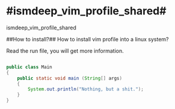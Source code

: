#ismdeep_vim_profile_shared#
==========================

ismdeep_vim_profile_shared


##How to install?##
How to install vim profile into a linux system?


Read the run file, you will get more information.

```java

public class Main
{
	public static void main (String[] args)
	{
		System.out.println("Nothing, but a shit.");
	}
}


```


